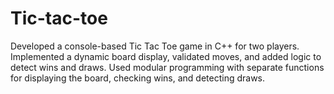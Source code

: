 # Tic-tac-toe
Developed a console-based Tic Tac Toe game in C++ for two players. Implemented a dynamic board display, validated moves, and added logic to detect wins and draws. Used modular programming with separate functions for displaying the board, checking wins, and detecting draws. 
